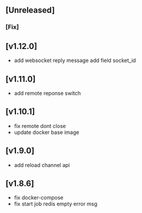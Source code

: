 ## [Unreleased]


### [Fix]


## [v1.12.0]

- add websocket reply message add field socket_id


## [v1.11.0]

- add remote reponse switch

## [v1.10.1]

- fix remote dont close
- update docker base image



## [v1.9.0]

- add reload channel api

## [v1.8.6]

- fix docker-compose
- fix start job redis empty error msg

